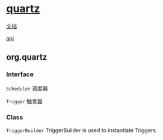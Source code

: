 # [quartz](https://www.quartz-scheduler.org/)

[文档](https://www.quartz-scheduler.org/documentation/quartz-2.3.0/)

[api](https://www.quartz-scheduler.org/api/2.3.0/index.html)

## org.quartz

### Interface

`Scheduler` 调度器

`Trigger` 触发器

### Class

`TriggerBuilder` TriggerBuilder is used to instantiate Triggers.
